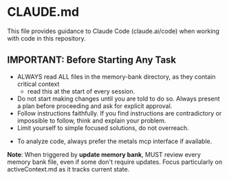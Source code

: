 # CLAUDE.md

This file provides guidance to Claude Code (claude.ai/code) when working with code in this repository.

## IMPORTANT: Before Starting Any Task
- ALWAYS read ALL files in the memory-bank directory, as they contain critical context
    - read this at the start of every session.
- Do not start making changes until you are told to do so. Always present a plan before proceeding and ask for explicit approval.
- Follow instructions faithfully. If you find instructions are contradictory or impossible to follow, think and explain your problem.
- Limit yourself to simple focused solutions, do not overreach.

* To analyze code, always prefer the metals mcp interface if available.


**Note**: When triggered by **update memory bank**, MUST review every memory bank file, 
even if some don't require updates. Focus particularly on activeContext.md  as it tracks current state.


